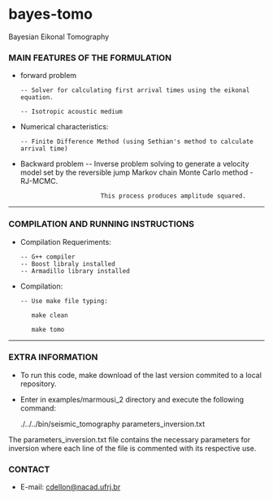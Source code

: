 # bayes-tomo
Bayesian Eikonal Tomography

### MAIN FEATURES OF THE FORMULATION

- forward problem

      -- Solver for calculating first arrival times using the eikonal equation.

      -- Isotropic acoustic medium
      
- Numerical characteristics:

      -- Finite Difference Method (using Sethian's method to calculate arrival time)
      
- Backward problem
      -- Inverse problem solving to generate a velocity model set by the reversible jump Markov chain Monte Carlo method - RJ-MCMC.
      
                            This process produces amplitude squared.
____________________________________________________________


### COMPILATION AND RUNNING INSTRUCTIONS

- Compilation Requeriments:

      -- G++ compiler
      -- Boost libraly installed
      -- Armadillo library installed
      
- Compilation:

      -- Use make file typing:
      
         make clean
      
         make tomo
  
____________________________________________________________


### EXTRA INFORMATION
   
- To run this code, make download of the last version commited to
   a local repository.
- Enter in examples/marmousi_2 directory and execute the following command:

    ./../../bin/seismic_tomography parameters_inversion.txt
   

The parameters_inversion.txt file contains the necessary parameters for 
inversion where each line of the file is commented with its respective use.
      
 ### CONTACT
 
 - E-mail: cdellon@nacad.ufrj.br

